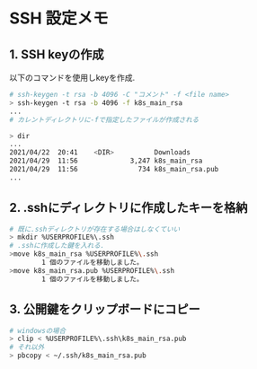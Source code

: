 # SSH 設定メモ

## 1. SSH keyの作成
以下のコマンドを使用しkeyを作成.
```bash
# ssh-keygen -t rsa -b 4096 -C "コメント" -f <file name>
> ssh-keygen -t rsa -b 4096 -f k8s_main_rsa
...
# カレントディレクトリに-fで指定したファイルが作成される

> dir
...
2021/04/22  20:41    <DIR>          Downloads
2021/04/29  11:56             3,247 k8s_main_rsa
2021/04/29  11:56               734 k8s_main_rsa.pub 
...
```

## 2. .sshにディレクトリに作成したキーを格納
```bash
# 既に.sshディレクトリが存在する場合はしなくていい
> mkdir %USERPROFILE%\.ssh
# .sshに作成した鍵を入れる.
>move k8s_main_rsa %USERPROFILE%\.ssh
        1 個のファイルを移動しました。
>move k8s_main_rsa.pub %USERPROFILE%\.ssh 
        1 個のファイルを移動しました。
```


## 3. 公開鍵をクリップボードにコピー
```bash
# windowsの場合
> clip < %USERPROFILE%\.ssh\k8s_main_rsa.pub
# それ以外
> pbcopy < ~/.ssh/k8s_main_rsa.pub

```

